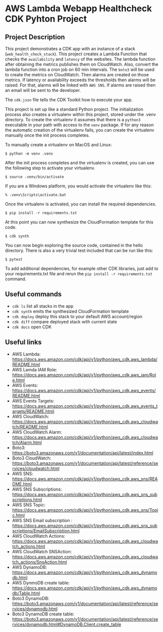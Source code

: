 # AWS Lambda Webapp Healthcheck CDK Pyhton Project

## Project Description
This project demonstrates a CDK app with an instance of a stack (`web_health_check_stack`). This project creates a Lambda Function that checks the `availability` and `latency` of the websites. The lambda function after obtaining the metrics publishes them on CloudWatch. Also, convert the lambda function into a cron job on 60 min intervals. The `boto3` will be used to create the metrics on CloudWatch. Then alarms are created on those metrics. If latency or availability exceeds the thresholds then alarms will be raised. For that, alarms will be linked with `AWS SNS`. If alarms are raised then an email will be sent to the developer.

<!-- ## Architecture Diagram:

<div align="center">
   <div align="center">
    <img src="Architecture_Diagram/AWS_Lambda_HealthCheck_CornJob.jpg" width='700'/>
  </div>
</div>
</br> -->


The `cdk.json` file tells the CDK Toolkit how to execute your app.

This project is set up like a standard Python project.  The initialization process also creates
a virtualenv within this project, stored under the .venv directory.  To create the virtualenv
it assumes that there is a `python3` executable in your path with access to the `venv` package.
If for any reason the automatic creation of the virtualenv fails, you can create the virtualenv
manually once the init process completes.

To manually create a virtualenv on MacOS and Linux:

```
$ python -m venv .venv
```

After the init process completes and the virtualenv is created, you can use the following
step to activate your virtualenv.

```
$ source .venv/bin/activate
```

If you are a Windows platform, you would activate the virtualenv like this:

```
% .venv\Scripts\activate.bat
```

Once the virtualenv is activated, you can install the required dependencies.

```
$ pip install -r requirements.txt
```

At this point you can now synthesize the CloudFormation template for this code.

```
$ cdk synth
```

You can now begin exploring the source code, contained in the hello directory.
There is also a very trivial test included that can be run like this:

```
$ pytest
```

To add additional dependencies, for example other CDK libraries, just add to
your requirements.txt file and rerun the `pip install -r requirements.txt`
command.

## Useful commands

 * `cdk ls`          list all stacks in the app
 * `cdk synth`       emits the synthesized CloudFormation template
 * `cdk deploy`      deploy this stack to your default AWS account/region
 * `cdk diff`        compare deployed stack with current state
 * `cdk docs`        open CDK 
 
 ## Useful links

 - AWS Lambda: https://docs.aws.amazon.com/cdk/api/v1/python/aws_cdk.aws_lambda/README.html
 - AWS Lamda IAM Role: https://docs.aws.amazon.com/cdk/api/v1/python/aws_cdk.aws_iam/Role.html
 - AWS Events: https://docs.aws.amazon.com/cdk/api/v1/python/aws_cdk.aws_events/README.html
 - AWS Events Targets: https://docs.aws.amazon.com/cdk/api/v1/python/aws_cdk.aws_events_targets/README.html
 - AWS CloudWatch: https://docs.aws.amazon.com/cdk/api/v1/python/aws_cdk.aws_cloudwatch/README.html
 - AWS CloudWatch Alarm: https://docs.aws.amazon.com/cdk/api/v1/python/aws_cdk.aws_cloudwatch/Alarm.html
 - Boto3: https://boto3.amazonaws.com/v1/documentation/api/latest/index.html
 - Boto3 CloudWatch: https://boto3.amazonaws.com/v1/documentation/api/latest/reference/services/cloudwatch.html
 - AWS SNS: https://docs.aws.amazon.com/cdk/api/v1/python/aws_cdk.aws_sns/README.html
 - AWS SNS Subscriptions: https://docs.aws.amazon.com/cdk/api/v1/python/aws_cdk.aws_sns_subscriptions.html
 - AWS SNS Topic: https://docs.aws.amazon.com/cdk/api/v1/python/aws_cdk.aws_sns/Topic.html
 - AWS SNS Email subscription : https://docs.aws.amazon.com/cdk/api/v1/python/aws_cdk.aws_sns_subscriptions/EmailSubscription.html
 - AWS CloudWatch Actions: https://docs.aws.amazon.com/cdk/api/v1/python/aws_cdk.aws_cloudwatch_actions.html
 - AWS CloudWatch SNSAction: https://docs.aws.amazon.com/cdk/api/v1/python/aws_cdk.aws_cloudwatch_actions/SnsAction.html
 - AWS DynamoDB: https://docs.aws.amazon.com/cdk/api/v1/python/aws_cdk.aws_dynamodb.html
 - AWS DynmoDB create table: https://docs.aws.amazon.com/cdk/api/v1/python/aws_cdk.aws_dynamodb/Table.html
 - Boto3 DynamoDB: https://boto3.amazonaws.com/v1/documentation/api/latest/reference/services/dynamodb.html
 - Boto3 DynamoDB create table: https://boto3.amazonaws.com/v1/documentation/api/latest/reference/services/dynamodb.html#DynamoDB.Client.create_table
